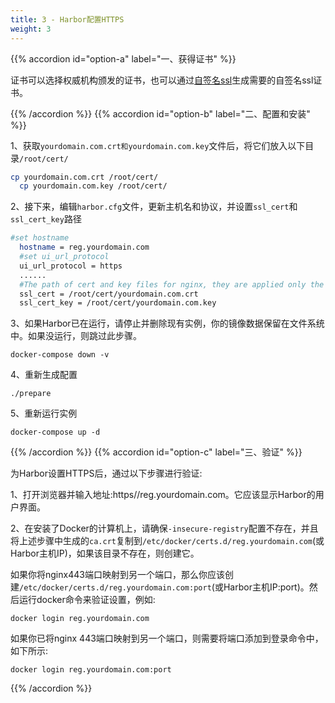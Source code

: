 ```yaml
---
title: 3 - Harbor配置HTTPS
weight: 3
---
```

{{% accordion id="option-a" label="一、获得证书" %}}

证书可以选择权威机构颁发的证书，也可以通过[自签名ssl](/docs/rancher/v2.x/cn/installation/self-signed-ssl/)生成需要的自签名ssl证书。

{{% /accordion %}}
{{% accordion id="option-b" label="二、配置和安装" %}}

1、获取`yourdomain.com.crt和yourdomain.com.key`文件后，将它们放入以下目录`/root/cert/`

```bash
cp yourdomain.com.crt /root/cert/
  cp yourdomain.com.key /root/cert/
```

2、接下来，编辑`harbor.cfg`文件，更新主机名和协议，并设置`ssl_cert`和`ssl_cert_key`路径

```bash
#set hostname
  hostname = reg.yourdomain.com
  #set ui_url_protocol
  ui_url_protocol = https
  ......
  #The path of cert and key files for nginx, they are applied only the protocol is set to https 
  ssl_cert = /root/cert/yourdomain.com.crt
  ssl_cert_key = /root/cert/yourdomain.com.key
```

3、如果Harbor已在运行，请停止并删除现有实例，你的镜像数据保留在文件系统中。如果没运行，则跳过此步骤。

`docker-compose down -v`

4、重新生成配置

`./prepare`

5、重新运行实例

`docker-compose up -d`

{{% /accordion %}}
{{% accordion id="option-c" label="三、验证" %}}

为Harbor设置HTTPS后，通过以下步骤进行验证:

1、打开浏览器并输入地址:https//reg.yourdomain.com。它应该显示Harbor的用户界面。

2、在安装了Docker的计算机上，请确保`-insecure-registry`配置不存在，并且将上述步骤中生成的`ca.crt`复制到`/etc/docker/certs.d/reg.yourdomain.com`(或Harbor主机IP)，如果该目录不存在，则创建它。

如果你将nginx443端口映射到另一个端口，那么你应该创建`/etc/docker/certs.d/reg.yourdomain.com:port`(或Harbor主机IP:port)。然后运行docker命令来验证设置，例如:

`docker login reg.yourdomain.com`

如果你已将nginx 443端口映射到另一个端口，则需要将端口添加到登录命令中，如下所示:

`docker login reg.yourdomain.com:port`

{{% /accordion %}}